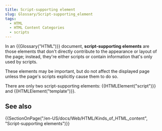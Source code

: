 ```yaml
---
title: Script-supporting element
slug: Glossary/Script-supporting_element
tags:
  - HTML
  - HTML Content Categories
  - scripts
---
```


In an {{Glossary("HTML")}} document, **script-supporting elements** are those elements that don't directly contribute to the appearance or layout of the page; instead, they're either scripts or contain information that's only used by scripts.

These elements may be important, but do not affect the displayed page unless the page's scripts explicitly cause them to do so.

There are only two script-supporting elements: {{HTMLElement("script")}} and {{HTMLElement("template")}}.

## See also

{{SectionOnPage("/en-US/docs/Web/HTML/Kinds_of_HTML_content", "Script-supporting elements")}}
